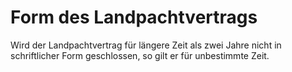 # Form des Landpachtvertrags

Wird der Landpachtvertrag für längere Zeit als zwei Jahre nicht in schriftlicher Form geschlossen, so gilt er für unbestimmte Zeit. 

